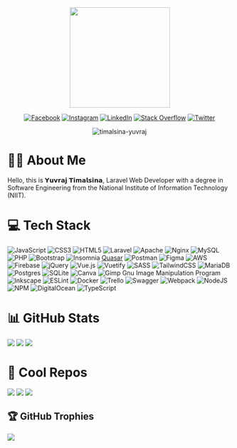 <div id="header" align="center">
  <img src="https://media.giphy.com/media/1CfFTtmLsjY6mbJfrz/giphy.gif" width="225"/>

  [![Facebook](https://img.shields.io/badge/Facebook-%231877F2.svg?logo=Facebook&logoColor=white)](https://facebook.com/timalsinayuvraj) [![Instagram](https://img.shields.io/badge/Instagram-%23E4405F.svg?logo=Instagram&logoColor=white)](https://instagram.com/timalsinayuvraj) [![LinkedIn](https://img.shields.io/badge/LinkedIn-%230077B5.svg?logo=linkedin&logoColor=white)](https://linkedin.com/in/yuvraj-timalsina) [![Stack Overflow](https://img.shields.io/badge/-Stackoverflow-FE7A16?logo=stack-overflow&logoColor=white)](https://stackoverflow.com/users/yuvraj-timalsina) [![Twitter](https://img.shields.io/badge/Twitter-%231DA1F2.svg?logo=Twitter&logoColor=white)](https://twitter.com/timalsinayuvraj)
<p> <img src="https://komarev.com/ghpvc/?username=timalsina-yuvraj&label=Profile%20Views&color=0e75b6&style=flat" alt="timalsina-yuvraj" /> </p>
</div>

# 🧑‍💻 About Me
Hello, this is 𝗬𝘂𝘃𝗿𝗮𝗷 𝗧𝗶𝗺𝗮𝗹𝘀𝗶𝗻𝗮, Laravel Web Developer with a degree in Software Engineering from the National Institute of Information Technology (NIIT).

# 💻 Tech Stack
![JavaScript](https://img.shields.io/badge/javascript-%23323330.svg?style=flat&logo=javascript&logoColor=%23F7DF1E) ![CSS3](https://img.shields.io/badge/css3-%231572B6.svg?style=flat&logo=css3&logoColor=white) ![HTML5](https://img.shields.io/badge/html5-%23E34F26.svg?style=flat&logo=html5&logoColor=white) ![Laravel](https://img.shields.io/badge/laravel-%23FF2D20.svg?style=flat&logo=laravel&logoColor=white) ![Apache](https://img.shields.io/badge/apache-%23D42029.svg?style=flat&logo=apache&logoColor=white) ![Nginx](https://img.shields.io/badge/nginx-%23009639.svg?style=flat&logo=nginx&logoColor=white) ![MySQL](https://img.shields.io/badge/mysql-%2300f.svg?style=flat&logo=mysql&logoColor=white) ![PHP](https://img.shields.io/badge/php-%23777BB4.svg?style=flat&logo=php&logoColor=white) ![Bootstrap](https://img.shields.io/badge/bootstrap-%23563D7C.svg?style=flat&logo=bootstrap&logoColor=white) ![Insomnia](https://img.shields.io/badge/Insomnia-black?style=flat&logo=insomnia&logoColor=5849BE) [Quasar](https://img.shields.io/badge/Quasar-16B7FB?style=flat&logo=quasar&logoColor=black) ![Postman](https://img.shields.io/badge/Postman-FF6C37?style=flat&logo=postman&logoColor=white) 	![Figma](https://img.shields.io/badge/figma-%23F24E1E.svg?style=flat&logo=figma&logoColor=white) ![AWS](https://img.shields.io/badge/AWS-%23FF9900.svg?style=flat&logo=amazon-aws&logoColor=white) ![Firebase](https://img.shields.io/badge/firebase-%23039BE5.svg?style=flat&logo=firebase) ![jQuery](https://img.shields.io/badge/jquery-%230769AD.svg?style=flat&logo=jquery&logoColor=white) ![Vue.js](https://img.shields.io/badge/vuejs-%2335495e.svg?style=flat&logo=vuedotjs&logoColor=%234FC08D) ![Vuetify](https://img.shields.io/badge/Vuetify-1867C0?style=flat&logo=vuetify&logoColor=AEDDFF) ![SASS](https://img.shields.io/badge/SASS-hotpink.svg?style=flat&logo=SASS&logoColor=white) ![TailwindCSS](https://img.shields.io/badge/tailwindcss-%2338B2AC.svg?style=flat&logo=tailwind-css&logoColor=white) ![MariaDB](https://img.shields.io/badge/MariaDB-003545?style=flat&logo=mariadb&logoColor=white) ![Postgres](https://img.shields.io/badge/postgres-%23316192.svg?style=flat&logo=postgresql&logoColor=white) ![SQLite](https://img.shields.io/badge/sqlite-%2307405e.svg?style=flat&logo=sqlite&logoColor=white) ![Canva](https://img.shields.io/badge/Canva-%2300C4CC.svg?style=flat&logo=Canva&logoColor=white) ![Gimp Gnu Image Manipulation Program](https://img.shields.io/badge/Gimp-657D8B?style=flat&logo=gimp&logoColor=FFFFFF) ![Inkscape](https://img.shields.io/badge/Inkscape-e0e0e0?style=flat&logo=inkscape&logoColor=080A13) ![ESLint](https://img.shields.io/badge/ESLint-4B3263?style=flat&logo=eslint&logoColor=white) ![Docker](https://img.shields.io/badge/docker-%230db7ed.svg?style=flat&logo=docker&logoColor=white) ![Trello](https://img.shields.io/badge/Trello-%23026AA7.svg?style=flat&logo=Trello&logoColor=white) ![Swagger](https://img.shields.io/badge/-Swagger-%23Clojure?style=flat&logo=swagger&logoColor=white) ![Webpack](https://img.shields.io/badge/webpack-%238DD6F9.svg?style=flat&logo=webpack&logoColor=black) ![NodeJS](https://img.shields.io/badge/node.js-6DA55F?style=flat&logo=node.js&logoColor=white) ![NPM](https://img.shields.io/badge/NPM-%23000000.svg?style=flat&logo=npm&logoColor=white) ![DigitalOcean](https://img.shields.io/badge/DigitalOcean-%230167ff.svg?style=flat&logo=digitalOcean&logoColor=white) ![TypeScript](https://img.shields.io/badge/typescript-%23007ACC.svg?style=flat&logo=typescript&logoColor=white)

# 📊 GitHub Stats
![](https://github-readme-stats.vercel.app/api?username=yuvraj-timalsina&theme=tokyonight&hide_border=false&show_icons=true&include_all_commits=false&count_private=true)
![](https://github-readme-streak-stats.herokuapp.com/?user=yuvraj-timalsina&theme=dark&hide_border=false)
![](https://github-readme-stats.vercel.app/api/top-langs/?username=yuvraj-timalsina&theme=cobalt&hide_border=false&include_all_commits=true&count_private=true&layout=compact)

# 🪩 Cool Repos
![](https://github-readme-stats.vercel.app/api/pin/?username=yuvraj-timalsina&repo=qwitter)
![](https://github-readme-stats.vercel.app/api/pin/?username=yuvraj-timalsina&repo=reddit)
![](https://github-readme-stats.vercel.app/api/pin/?username=yuvraj-timalsina&repo=job-board)

## 🏆 GitHub Trophies
![](https://github-profile-trophy.vercel.app/?username=yuvraj-timalsina&column=-1&theme=radical&no-frame=false&no-bg=true&margin-w=4)
